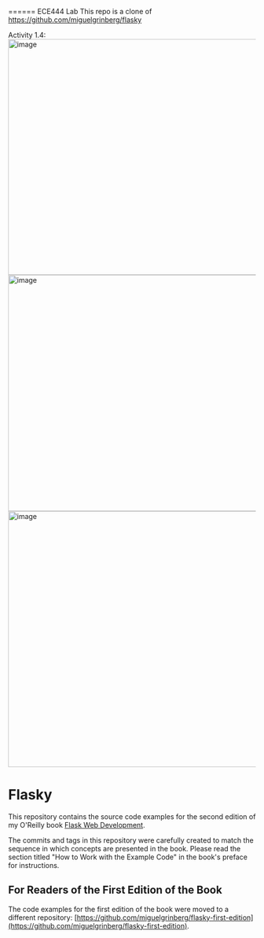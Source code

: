 ======
ECE444 Lab
This repo is a clone of https://github.com/miguelgrinberg/flasky

Activity 1.4:
<img width="843" height="479" alt="image" src="https://github.com/user-attachments/assets/3e7f374a-76a0-4787-a9e2-3774fa075f5f" />
<img width="828" height="480" alt="image" src="https://github.com/user-attachments/assets/7a336586-7a4e-4b44-968c-8d13078546d2" />
<img width="854" height="520" alt="image" src="https://github.com/user-attachments/assets/294b1e7e-bdd7-4462-a14e-dbf8550fa105" />




Flasky
======

This repository contains the source code examples for the second edition of my O'Reilly book [Flask Web Development](http://www.flaskbook.com).

The commits and tags in this repository were carefully created to match the sequence in which concepts are presented in the book. Please read the section titled "How to Work with the Example Code" in the book's preface for instructions.

For Readers of the First Edition of the Book
--------------------------------------------

The code examples for the first edition of the book were moved to a different repository: [https://github.com/miguelgrinberg/flasky-first-edition](https://github.com/miguelgrinberg/flasky-first-edition).
